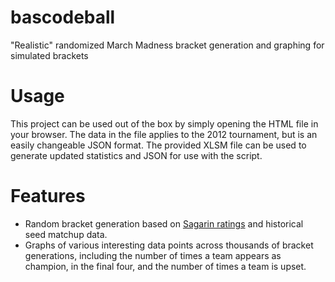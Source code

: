 bascodeball
===========

&quot;Realistic&quot; randomized March Madness bracket generation and graphing for simulated brackets

Usage
=====

This project can be used out of the box by simply opening the HTML file in your browser. The data in the file applies to the 2012 tournament, but is an easily changeable JSON format. The provided XLSM file can be used to generate updated statistics and JSON for use with the script.

Features
========

- Random bracket generation based on [Sagarin ratings](http://www.usatoday.com/sports/sagarin.htm) and historical seed matchup data.
- Graphs of various interesting data points across thousands of bracket generations, including the number of times a team appears as champion, in the final four, and the number of times a team is upset.

